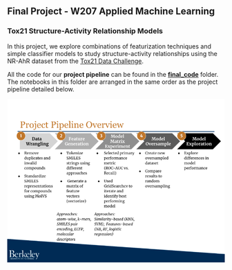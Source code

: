 ## Final Project - W207 Applied Machine Learning

### Tox21 Structure-Activity Relationship Models

In this project, we explore combinations of featurization techniques and simple classifier models to study structure-activity relationships using the NR-AhR dataset from the [Tox21 Data Challenge](https://tripod.nih.gov/tox21/challenge/about.jsp).

All the code for our **project pipeline** can be found in the **[final_code](https://github.com/LimaEchoAlpha/tox21_ml_class_project/tree/main/final_code)** folder.  The notebooks in this folder are arranged in the same order as the project pipeline detailed below.

![Project Pipeline](project_pipeline.png)